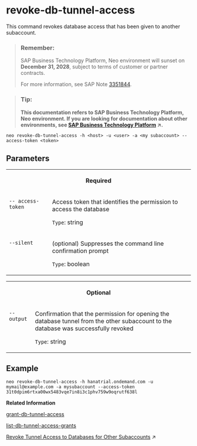 <!-- loio616309ea0ce64065813d1400a70de402 -->

# revoke-db-tunnel-access

This command revokes database access that has been given to another subaccount.



> ### Remember:  
> SAP Business Technology Platform, Neo environment will sunset on **December 31, 2028**, subject to terms of customer or partner contracts.
> 
> For more information, see SAP Note [3351844](https://me.sap.com/notes/3351844).

> ### Tip:  
> **This documentation refers to SAP Business Technology Platform, Neo environment. If you are looking for documentation about other environments, see [SAP Business Technology Platform](https://help.sap.com/viewer/65de2977205c403bbc107264b8eccf4b/Cloud/en-US/6a2c1ab5a31b4ed9a2ce17a5329e1dd8.html "SAP Business Technology Platform (SAP BTP) is an integrated offering comprised of the following technology portfolios: application development; process automation; integration; data, analytics, and enterprise planning; artificial intelligence. The platform offers users the ability to turn data into business value, compose end-to-end business processes, connect entire IT landscapes, and personalize, build and extend SAP applications. This reduces the overall total cost of ownership maintaining SAP landscapes and third-party software across end-to-end business processes.") :arrow_upper_right:.**



```
neo revoke-db-tunnel-access -h <host> -u <user> -a <my subaccount> --access-token <token>
```



## Parameters


<table>
<tr>
<th valign="top" colspan="2">

Required

</th>
</tr>
<tr>
<td valign="top">

`-- access-token`

</td>
<td valign="top">

Access token that identifies the permission to access the database

`Type`: string

</td>
</tr>
<tr>
<td valign="top">

`--silent`

</td>
<td valign="top">

\(optional\) Suppresses the command line confirmation prompt

`Type`: boolean

</td>
</tr>
</table>


<table>
<tr>
<th valign="top" colspan="2">

Optional

</th>
</tr>
<tr>
<td valign="top">

`--output`

</td>
<td valign="top">

Confirmation that the permission for opening the database tunnel from the other subaccount to the database was successfully revoked

`Type`: string

</td>
</tr>
</table>



## Example

```
neo revoke-db-tunnel-access -h hanatrial.ondemand.com -u mymail@example.com -a mysubaccount --access-token 31t0dpim6rtxa00wx5483vqe7in8i3c1phv759w9oqrutf638l
```

**Related Information**  


[grant-db-tunnel-access](grant-db-tunnel-access-7791e70.md "This command generates a token, which allows the members of another subaccount to access a database using a database tunnel.")

[list-db-tunnel-access-grants](list-db-tunnel-access-grants-21e4be8.md "This command lists all current database access permissions for databases in other subaccounts.")

[Revoke Tunnel Access to Databases for Other Subaccounts](https://help.sap.com/viewer/3fa880aa54b74110ae99ad01503fcd60/Cloud/en-US/a583f98202c44c408646f9885b45752a.html "You can revoke the permission to open database tunnels to an SAP HANA database in your subaccount for other subaccounts in the Neo environment.") :arrow_upper_right:

